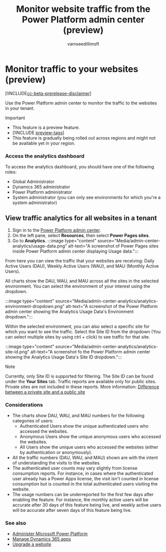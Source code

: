 ﻿---
title: Monitor website traffic from the Power Platform admin center (preview)
description: Learn how to use the Power Platform admin center to monitor the traffic to the websites in your tenant.
author: vamseedillimsft
ms.topic: conceptual
ms.custom: 
ms.date: 10/03/2023
ms.subservice: 
ms.author: vamseedilli
ms.reviewer: kkendrick
contributors:
    - vamseedillimsft
    - professorkendrick
---

# Monitor traffic to your websites (preview)

[!INCLUDE[cc-beta-prerelease-disclaimer](../includes/cc-beta-prerelease-disclaimer.md)]

Use the Power Platform admin center to monitor the traffic to the websites in your tenant. 

> [!IMPORTANT]
> - This feature is a preview feature.
> - [!INCLUDE [preview-tags](../includes/cc-preview-features-definition.md)]
> - This feature is gradually being rolled out across regions and might not be available yet in your region.

### Access the analytics dashboard

To access the analytics dashboard, you should have one of the following roles:

- Global Administrator
- Dynamics 365 administrator
- Power Platform administrator
- System administrator (you can only see environments for which you're a system administrator)

## View traffic analytics for all websites in a tenant

1. Sign in to the [Power Platform admin center](https://admin.powerplatform.microsoft.com/).
1. On the left pane, select **Resources**, then select **Power Pages sites**.
1. Go to **Analytics**.
    :::image type="content" source="Media/admin-center-analytics/usage-data.png" alt-text="A screenshot of Power Pages sites inside Power Platform admin center displaying Usage data.":::

From here you can view the traffic that your websites are receiving: Daily Active Users (DAU), Weekly Active Users (WAU), and MAU (Monthly Active Users).

All charts show the DAU, WAU, and MAU across all the sites in the selected environment. You can select the environment of your interest using the dropdown.

:::image type="content" source="Media/admin-center-analytics/analytics-environment-dropdown.png" alt-text="A screenshot of the Power Platform admin center showing the Analytics Usage Data's Environment dropdown.":::

Within the selected environment, you can also select a specific site for which you want to see the traffic. Select the Site ID from the dropdown (You can select multiple sites by using ctrl + click) to see traffic for that site.

:::image type="content" source="Media/admin-center-analytics/analytics-site-id.png" alt-text="A screenshot fo the Power Platform admin center showing the Analytics Usage Data's Site ID dropdown.":::

>[!NOTE]
> Currently, only Site ID is supported for filtering. The Site ID can be found under the **Your Sites** tab.
> Traffic reports are available only for public sites. Private sites are not included in these reports. More information: [Difference between a private site and a public site](../security/site-visibility.md#difference-between-a-private-site-and-a-public-site)

### Considerations

- The charts show DAU, WAU, and MAU numbers for the following categories of users:
    - Authenticated Users show the unique authenticated users who accessed the websites.
    - Anonymous Users show the unique anonymous users who accessed the websites.
    - All Users show the unique users who accessed the websites (either by authentication or anonymously).
- All the traffic numbers (DAU, WAU, and MAU) shown are with the intent of understanding the visits to the websites. 
- The authenticated user counts may vary slightly from license consumption reports. For instance, in cases where the authenticated user already has a Power Apps license, the visit isn't counted in license consumption but is counted in the total authenticated users visiting the website.
- The usage numbers can be underreported for the first few days after enabling the feature. For instance, the monthly active users will be accurate after 30 days of this feature being live, and weekly active users will be accurate after seven days of this feature being live.

### See also

- [Administer Microsoft Power Platform](/power-platform/admin/admin-documentation)
- [Manage Dynamics 365 apps](/power-platform/admin/manage-apps)  
- [Upgrade a website](upgrade-site.md)

